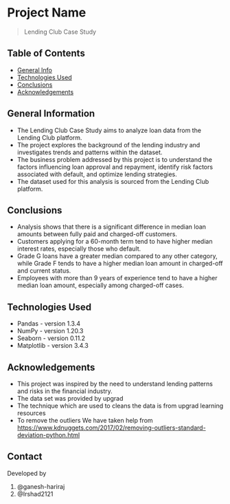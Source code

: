 # Project Name
> Lending Club Case Study


## Table of Contents
* [General Info](#general-information)
* [Technologies Used](#technologies-used)
* [Conclusions](#conclusions)
* [Acknowledgements](#acknowledgements)



## General Information
- The Lending Club Case Study aims to analyze loan data from the Lending Club platform.
- The project explores the background of the lending industry and investigates trends and patterns within the dataset.
- The business problem addressed by this project is to understand the factors influencing loan approval and repayment, identify risk factors associated with default, and optimize lending strategies.
- The dataset used for this analysis is sourced from the Lending Club platform.



## Conclusions
- Analysis shows that there is a significant difference in median loan amounts between fully paid and charged-off customers.
- Customers applying for a 60-month term tend to have higher median interest rates, especially those who default.
- Grade G loans have a greater median compared to any other category, while Grade F tends to have a higher median loan amount in charged-off and current status.
- Employees with more than 9 years of experience tend to have a higher median loan amount, especially among charged-off cases.




## Technologies Used
- Pandas - version 1.3.4
- NumPy - version 1.20.3
- Seaborn - version 0.11.2
- Matplotlib - version 3.4.3



## Acknowledgements
- This project was inspired by the need to understand lending patterns and risks in the financial industry.
- The data set was provided by upgrad
- The technique which are used to cleans the data is from upgrad learning resources
- To remove the outliers We have taken help from https://www.kdnuggets.com/2017/02/removing-outliers-standard-deviation-python.html


## Contact
Developed by 
1. @ganesh-hariraj 
2. @Irshad2121 

